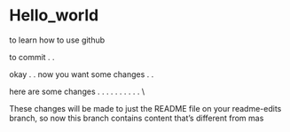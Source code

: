 # Hello_world
to learn how to use github

to commit  . .

okay . . now you want some changes . . 

here are some changes 
 . . .  . . .  . . . . 
\

These changes will be made to just the README file on your readme-edits branch, so now this branch contains content that’s different from mas
